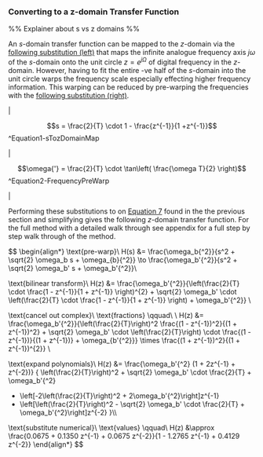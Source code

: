 
### Converting to a z-domain Transfer Function

%% Explainer about s vs z domains %%

An $s$-domain transfer function can be mapped to the $z$-domain via the [following substitution (left)](#^Equation1-sTozDomainMap) that maps the infinite analogue frequency axis $j\omega$ of the $s$-domain onto the unit circle $z = e^{j\Omega}$ of digital frequency in the $z$-domain. However, having to fit the entire -ve half of the $s$-domain into the unit circle warps the frequency scale especially effecting higher frequency information. This warping can be reduced by pre-warping the frequencies with the [following substitution (right)](#^Equation2-FrequencyPreWarp).

|

$$s = \frac{2}{T} \cdot 1 - \frac{z^{-1}}{1 +z^{-1}}$$
^Equation1-sTozDomainMap

|

$$\omega{'} = \frac{2}{T} \cdot \tan\left( \frac{\omega T}{2} \right)$$
^Equation2-FrequencyPreWarp

|

Performing these substitutions to on [Equation 7](Q1i%20-%20s%20domain%20TF.md#^Equation7-PTFilterTF) found in the the previous section and simplifying gives the following $z$-domain transfer function. For the full method with a detailed walk through see appendix for a full step by step walk through of the method.

$$
\begin{align*}
\text{pre-warp}\\
H(s) &= \frac{\omega_b{^2}}{s^2 + \sqrt{2} \omega_b s + \omega_{b}{^2}} \to \frac{\omega_b'{^2}}{s^2 + \sqrt{2} \omega_b' s + \omega_b'{^2}}\\

\text{bilinear transform}\\
H(z) &= \frac{\omega_b'{^2}}{\left(\frac{2}{T} \cdot \frac{1 - z^{-1}}{1 + z^{-1}} \right)^{2} + \sqrt{2} \omega_b' \cdot \left(\frac{2}{T} \cdot \frac{1 - z^{-1}}{1 + z^{-1}} \right) + \omega_b'{^2}} \\

\text{cancel out complex}\\
\text{fractions} \qquad\ \\
H(z) &= \frac{\omega_b'{^2}}{\left(\frac{2}{T}\right)^2 \frac{(1 - z^{-1})^2}{(1 + z^{-1})^2} + \sqrt{2} \omega_b' \cdot \left(\frac{2}{T}\right) \cdot \frac{(1 - z^{-1})}{(1 + z^{-1})} + \omega_{b'{^2}}} \times \frac{(1 + z^{-1})^2}{(1 + z^{-1})^{2}} \\

\text{expand polynomials}\\
H(z) &= \frac{\omega_b'{^2} (1 + 2z^{-1} + z^{-2})}
{
\left(\frac{2}{T}\right)^2 + \sqrt{2} \omega_b' \cdot \frac{2}{T} + \omega_b'{^2} 
+ \left[-2\left(\frac{2}{T}\right)^2 + 2\omega_b'{^2}\right]z^{-1} 
+ \left[\left(\frac{2}{T}\right)^2 - \sqrt{2} \omega_b' \cdot \frac{2}{T} + \omega_b'{^2}\right]z^{-2}
}\\\\

\text{substitute numerical}\\
\text{values} \qquad\\
H(z) &\approx \frac{0.0675 + 0.1350 z^{-1} + 0.0675 z^{-2}}{1 - 1.2765 z^{-1} + 0.4129 z^{-2}}
\end{align*}
$$
